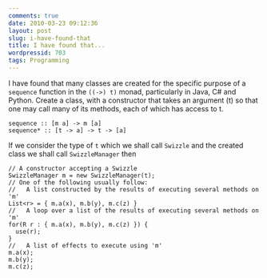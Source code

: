 ```yaml
---
comments: true
date: 2010-03-23 09:12:36
layout: post
slug: i-have-found-that
title: I have found that...
wordpressid: 703
tags: Programming
---
```


> 
I have found that many classes are created for the specific purpose of a `sequence` function in the `((->) t)` monad, particularly in Java, C# and Python. Create a class, with a constructor that takes an argument (t) so that one may call many of its methods, each of which has access to t.




    
~~~{.Haskell}
sequence :: [m a] -> m [a]
sequence* :: [t -> a] -> t -> [a]
~~~



If we consider the type of `t` which we shall call `Swizzle` and the created class we shall call `SwizzleManager` then


    
~~~{.Java}
// A constructor accepting a Swizzle
SwizzleManager m = new SwizzleManager(t);
// One of the following usually follow:
//   A list constructed by the results of executing several methods on 'm'
List<r> = { m.a(x), m.b(y), m.c(z) }
//   A loop over a list of the results of executing several methods on 'm'
for(R r : { m.a(x), m.b(y), m.c(z) }) {
  use(r);
}
//   A list of effects to execute using 'm'
m.a(x);
m.b(y);
m.c(z);
~~~
